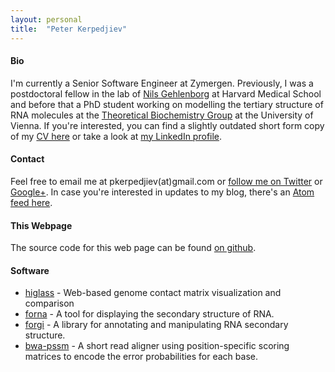 ```yaml
---
layout: personal
title:  "Peter Kerpedjiev"
---
```


#### Bio ####

I'm currently a Senior Software Engineer at Zymergen. Previously, I was a
postdoctoral fellow in the lab of [Nils Gehlenborg](http://gehlenborg.com/) at
Harvard Medical School and before that a PhD student working on modelling the
tertiary structure of RNA molecules at the [Theoretical Biochemistry
Group](http://www.tbi.univie.ac.at) at the University of Vienna. If you're
interested, you can find a slightly outdated short form copy of my <a
href="/cv">CV here</a> or take a look at <a
href="https://www.linkedin.com/in/peter-kerpedjiev/">my LinkedIn profile</a>.

#### Contact ####

Feel free to email me at pkerpedjiev(at)gmail.com or [follow me on
Twitter](https://twitter.com/pkerpedjiev) or
[Google+](https://www.google.com/+PeterKerpedjiev). In case you're interested
in updates to my blog, there's an [Atom feed here](/feed.xml).


#### This Webpage ####

The source code for this web page can be found [on github](https://github.com/pkerpedjiev/emptypipes).



#### Software ####

* [higlass](http://higlass.io) - Web-based genome contact matrix visualization and comparison
* [forna](http://nibiru.tbi.univie.ac.at/forna) - A tool for displaying the secondary structure of RNA. 
* [forgi](http://www.tbi.univie.ac.at/~pkerp/forgi) - A library for annotating and manipulating RNA secondary structure.
* [bwa-pssm](http://bwa-pssm.binf.ku.dk/) - A short read aligner using position-specific scoring matrices to encode the error probabilities for each base.
